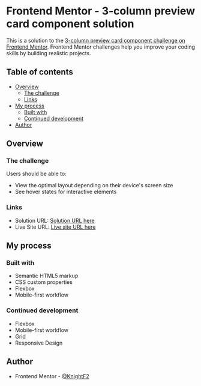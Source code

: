 # Frontend Mentor - 3-column preview card component solution

This is a solution to the [3-column preview card component challenge on Frontend Mentor](https://www.frontendmentor.io/challenges/3column-preview-card-component-pH92eAR2-). Frontend Mentor challenges help you improve your coding skills by building realistic projects.

## Table of contents

- [Overview](#overview)
  - [The challenge](#the-challenge)
  - [Links](#links)
- [My process](#my-process)
  - [Built with](#built-with)
  - [Continued development](#continued-development)
- [Author](#author)

## Overview

### The challenge

Users should be able to:

- View the optimal layout depending on their device's screen size
- See hover states for interactive elements

### Links

- Solution URL: [Solution URL here](https://github.com/KnightF2/3C-Card-Component-Frontend-Mentor)
- Live Site URL: [Live site URL here](https://knightf2.github.io/3C-Card-Component-Frontend-Mentor/)

## My process

### Built with

- Semantic HTML5 markup
- CSS custom properties
- Flexbox
- Mobile-first workflow

### Continued development

- Flexbox
- Mobile-first workflow
- Grid
- Responsive Design

## Author

- Frontend Mentor - [@KnightF2](https://www.frontendmentor.io/profile/KnightF2)
